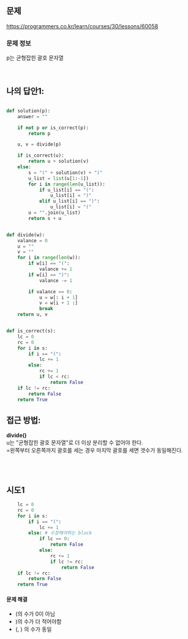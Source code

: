 ## 문제

https://programmers.co.kr/learn/courses/30/lessons/60058

### 문제 정보

p는 균형잡힌 괄호 문자열

<br>

## 나의 답안1:

```python

def solution(p):
    answer = ""

    if not p or is_correct(p):
        return p

    u, v = divide(p)

    if is_correct(u):
        return u + solution(v)
    else:
        s = "(" + solution(v) + ")"
        u_list = list(u[1:-1])
        for i in range(len(u_list)):
            if u_list[i] == "(":
                u_list[i] = ")"
            elif u_list[i] == ")":
                u_list[i] = "("
        u = "".join(u_list)
        return s + u


def divide(w):
    valance = 0
    u = ""
    v = ""
    for i in range(len(w)):
        if w[i] == "(":
            valance += 1
        if w[i] == ")":
            valance -= 1

        if valance == 0:
            u = w[: i + 1]
            v = w[i + 1 :]
            break
    return u, v


def is_correct(s):
    lc = 0
    rc = 0
    for i in s:
        if i == "(":
            lc += 1
        else:
            rc += 1
            if lc < rc:
                return False
    if lc != rc:
        return False
    return True
```

## 접근 방법:
**divide()**  
u는 "균형잡힌 괄호 문자열"로 더 이상 분리할 수 없어야 한다.  
=왼쪽부터 오른쪽까지 괄호를 세는 경우 마지막 괄호를 세면 갯수가 동일해진다.

<br>
<br>

## 시도1

```python
    lc = 0
    rc = 0
    for i in s:
        if i == "(":
            lc += 1
        else: # 수정해야하는 block
            if lc == 0:
                return False
            else:
                rc += 1
                if lc != rc:
                    return False
    if lc != rc:
        return False
    return True
```

#### 문제 해결

- (의 수가 0이 아님
- )의 수가 더 적어야함
- (, ) 의 수가 동일
